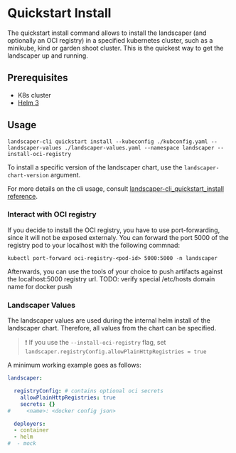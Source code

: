 # Quickstart Install

The quickstart install command allows to install the landscaper (and optionally an OCI registry) in a specified kubernetes cluster, such as a minikube, kind or garden shoot cluster. This is the quickest way to get the landscaper up and running.

## Prerequisites
- K8s cluster
- [Helm 3](https://helm.sh/docs/intro/install/)

## Usage
```
landscaper-cli quickstart install --kubeconfig ./kubconfig.yaml --landscaper-values ./landscaper-values.yaml --namespace landscaper --install-oci-registry
```
To install a specific version of the landscaper chart, use the `landscaper-chart-version` argument.

For more details on the cli usage, consult [landscaper-cli_quickstart_install reference](../../reference/landscaper-cli_quickstart_install.md).

### Interact with OCI registry
If you decide to install the OCI registry, you have to use port-forwarding, since it will not be exposed externaly. 
You can forward the port 5000 of the registry pod to your localhost with the following commnad:
```
kubectl port-forward oci-registry-<pod-id> 5000:5000 -n landscaper
```
Afterwards, you can use the tools of your choice to push artifacts against the localhost:5000 registry url. 
TODO: verify special /etc/hosts domain name for docker push

### Landscaper Values
The landscaper values are used during the internal helm install of the landscaper chart. Therefore, all values from the chart can be specified. 

> ❗ If you use the `--install-oci-registry` flag, set `landscaper.registryConfig.allowPlainHttpRegistries = true`

A minimum working example goes as follows:
```yaml
landscaper:

  registryConfig: # contains optional oci secrets
    allowPlainHttpRegistries: true
    secrets: {}
#     <name>: <docker config json>

  deployers:
  - container
  - helm
#  - mock

```


